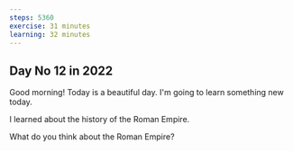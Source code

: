```yaml
---
steps: 5360
exercise: 31 minutes
learning: 32 minutes
---
```

## Day No 12 in 2022
Good morning! Today is a beautiful day.
I'm going to learn something new today.

I learned about the history of the Roman Empire.

What do you think about the Roman Empire?
